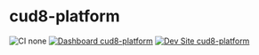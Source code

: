 # cud8-platform

![CI none](https://img.shields.io/badge/ci-none-orange.svg)
[![Dashboard cud8-platform](https://img.shields.io/badge/dashboard-cud8_platform-yellow.svg)](https://dashboard.pantheon.io/sites/484cde62-f2f6-4472-952a-6e4efea4fbd7#dev/code)
[![Dev Site cud8-platform](https://img.shields.io/badge/site-cud8_platform-blue.svg)](http://dev-cud8-platform.pantheonsite.io/)